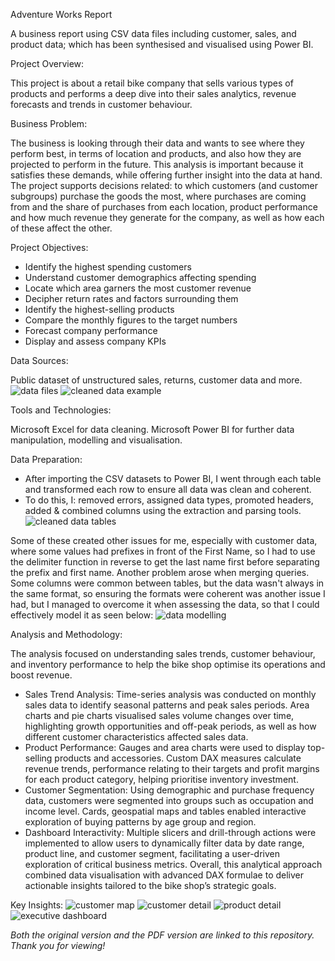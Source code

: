 Adventure Works Report

A business report using CSV data files including customer, sales, and product data; which has been synthesised and visualised using Power BI.

Project Overview:

This project is about a retail bike company that sells various types of products and performs a deep dive into their sales analytics, revenue forecasts and trends in customer behaviour.

Business Problem:

The business is looking through their data and wants to see where they perform best, in terms of location and products, and also how they are projected to perform in the future.
This analysis is important because it satisfies these demands, while offering further insight into the data at hand. The project supports decisions related: to which customers (and customer subgroups) purchase the goods the most, where purchases are coming from and the share of purchases from each location, product performance and how much revenue they generate for the company, as well as how each of these affect the other.

Project Objectives:

- Identify the highest spending customers
- Understand customer demographics affecting spending
- Locate which area garners the most customer revenue
- Decipher return rates and factors surrounding them
- Identify the highest-selling products
- Compare the monthly figures to the target numbers
- Forecast company performance
- Display and assess company KPIs

Data Sources:

Public dataset of unstructured sales, returns, customer data and more. 
![data files](https://github.com/user-attachments/assets/d3a58645-c9e5-4d5e-b2d0-41fcfbf754e3)
![cleaned data example](https://github.com/user-attachments/assets/4f264415-8cea-4247-98d5-8aa263ec9f47)


Tools and Technologies: 

Microsoft Excel for data cleaning.
Microsoft Power BI for further data manipulation, modelling and visualisation.

Data Preparation:

- After importing the CSV datasets to Power BI, I went through each table and transformed each row to ensure all data was clean and coherent.
- To do this, I: removed errors, assigned data types, promoted headers, added & combined columns using the extraction and parsing tools.
![cleaned data tables](https://github.com/user-attachments/assets/8d4f4080-12c2-4c2e-901a-19858c6d7a0b)


Some of these created other issues for me, especially with customer data, where some values had prefixes in front of the First Name, so I had to use the delimiter function in reverse to get the last name first before separating the prefix and first name. 
Another problem arose when merging queries. Some columns were common between tables, but the data wasn't always in the same format, so ensuring the formats were coherent was another issue I had, but I managed to overcome it when assessing the data, so that I could effectively model it as seen below:
![data modelling](https://github.com/user-attachments/assets/41951a9a-83c9-4718-bfde-15216519852a)

Analysis and Methodology:

The analysis focused on understanding sales trends, customer behaviour, and inventory performance to help the bike shop optimise its operations and boost revenue.
- Sales Trend Analysis: Time-series analysis was conducted on monthly sales data to identify seasonal patterns and peak sales periods. Area charts and pie charts visualised sales volume changes over time, highlighting growth opportunities and off-peak periods, as well as how different customer characteristics affected sales data.
- Product Performance: Gauges and area charts were used to display top-selling products and accessories. Custom DAX measures calculate revenue trends, performance relating to their targets and profit margins for each product category, helping prioritise inventory investment.
- Customer Segmentation: Using demographic and purchase frequency data, customers were segmented into groups such as occupation and income level. Cards, geospatial maps and tables enabled interactive exploration of buying patterns by age group and region.
- Dashboard Interactivity: Multiple slicers and drill-through actions were implemented to allow users to dynamically filter data by date range, product line, and customer segment, facilitating a user-driven exploration of critical business metrics.
Overall, this analytical approach combined data visualisation with advanced DAX formulae to deliver actionable insights tailored to the bike shop’s strategic goals.

Key Insights: 
![customer map](https://github.com/user-attachments/assets/10c7e05d-df74-4430-87d3-ab99b276d19f)
![customer detail](https://github.com/user-attachments/assets/fa210f01-a6d0-4ee6-b3b5-243fa7c650bf)
![product detail](https://github.com/user-attachments/assets/ccaa7d77-cbc5-4ec0-947c-f995777b3ceb)
![executive dashboard](https://github.com/user-attachments/assets/e04dddc4-ba4d-420b-bda6-fd791a377cf3)

*Both the original version and the PDF version are linked to this repository. Thank you for viewing!*

